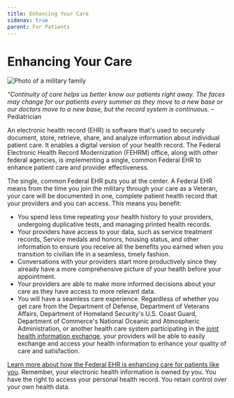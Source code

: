 ```yaml
---
title: Enhancing Your Care
sidenav: true
parent: For Patients
---
```

# Enhancing Your Care

![Photo of a military family](/images/1000w_q95-2-.jpg)

_“Continuity of care helps us better know our patients right away. The faces may change for our patients every summer as they move to a new base or our doctors move to a new base, but the record system is continuous._ –  Pediatrician

An electronic health record (EHR) is software that's used to securely document, store, retrieve, share, and analyze information about individual patient care. It enables a digital version of your health record. The Federal Electronic Health Record Modernization (FEHRM) office, along with other federal agencies, is implementing a single, common Federal EHR to enhance patient care and provider effectiveness.

The single, common Federal EHR puts you at the center. A Federal EHR means from the time you join the military through your care as a Veteran, your care will be documented in one, complete patient health record that your providers and you can access. This means you benefit:

- You spend less time repeating your health history to your providers, undergoing duplicative tests, and managing printed health records.
- Your providers have access to your data, such as service treatment records, Service medals and honors, housing status, and other information to ensure you receive all the benefits you earned when you transition to civilian life in a seamless, timely fashion.
- Conversations with your providers start more productively since they already have a more comprehensive picture of your health before your appointment.
- Your providers are able to make more informed decisions about your care as they have access to more relevant data.
- You will have a seamless care experience. Regardless of whether you get care from the Department of Defense, Department of Veterans Affairs, Department of Homeland Security's U.S. Coast Guard, Department of Commerce's National Oceanic and Atmospheric Administration, or another health care system participating in the [joint health information exchange](/learn-about-the-joint-hie), your providers will be able to easily exchange and access your health information to enhance your quality of care and satisfaction. 


[Learn more about how the Federal EHR is enhancing care for patients like you](/success-stories). Remember, your electronic health information is owned by you. You have the right to access your personal health record. You retain control over your own health data.
